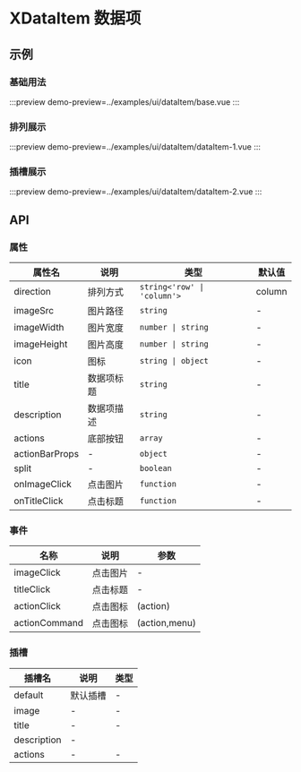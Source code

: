 # XDataItem 数据项


## 示例


### 基础用法

:::preview
demo-preview=../examples/ui/dataItem/base.vue
:::


### 排列展示

:::preview
demo-preview=../examples/ui/dataItem/dataItem-1.vue
:::


### 插槽展示

:::preview
demo-preview=../examples/ui/dataItem/dataItem-2.vue
:::









## API

### 属性 

| 属性名         | 说明       | 类型                        | 默认值 |
| -------------- | ---------- | --------------------------- | ------ |
| direction      | 排列方式   | `string<'row' \| 'column'>` | column |
| imageSrc       | 图片路径   | `string`                    | -      |
| imageWidth     | 图片宽度   | `number \| string`          | -      |
| imageHeight    | 图片高度   | `number \| string`          | -      |
| icon           | 图标       | `string \| object`          | -      |
| title          | 数据项标题 | `string`                    | -      |
| description    | 数据项描述 | `string`                    | -      |
| actions        | 底部按钮   | `array`                     | -      |
| actionBarProps | -          | `object`                    | -      |
| split          | -          | `boolean`                   | -      |
| onImageClick   | 点击图片   | `function`                  | -      |
| onTitleClick   | 点击标题   | `function`                  | -      |



### 事件

| 名称          | 说明     | 参数          |
| ------------- | -------- | ------------- |
| imageClick    | 点击图片 | -             |
| titleClick    | 点击标题 | -             |
| actionClick   | 点击图标 | (action)      |
| actionCommand | 点击图标 | (action,menu) |



### 插槽

| 插槽名      | 说明     | 类型 |
| ----------- | -------- | ---- |
| default     | 默认插槽 | -    |
| image       | -        | -    |
| title       | -        | -    |
| description | -        |
| actions     | -        | -    |



